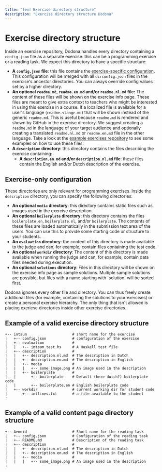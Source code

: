 ```yaml
---
title: "[en] Exercise directory structure"
description: "Exercise directory structure Dodona"
---
```


# Exercise directory structure

Inside an exercise repository, Dodona handles every directory containing a `config.json` file as a separate exercise: this can be a programming exercise or a reading task. We expect this directory to have a specific structure:

- **A `config.json` file**: this file contains the [exercise-specific configuration](/en/references/exercise-config). This configuration will be merged with all `dirconfig.json` files in the exercise's ancestor directories. You can always override config values set by a higher directory. 
- **An optional  `readme.md`, `readme.en.md` and/or `readme.nl.md` file:** The content of these files will be shown on the exercise info page. These files are meant to give extra context to teachers who might be interested in using this exercise in a course. If a localized file is available for a user's language (`readme.<lang>.md`) that will be shown instead of the generic `readme.md`. This is useful because `readme.md` is rendered and shown by GitHub in the exercise directory. We suggest creating a `readme.md` in the language of your target audience and optionally creating a translated `readme.nl.md` or `readme.en.md` file in the other language. Take a look at the [example exercises repository](https://github.com/dodona-edu/example-exercises) to see some examples on how to use these files.
- **A `description` directory**: this directory contains the files describing the exercise containing:
  - **A `description.en.md` and/or `description.nl.md` file**: these files contain the English and/or Dutch description of the exercise.


## Exercise-only configuration

These directories are only relevant for programming exercises.
Inside the `description` directory, you can specify the following directories:
- **An optional `media` directory**: this directory contains static files such as images used in the exercise description.
- **An optional `boilerplate` directory**: this directory contains the files `boilerplate.en`, `boilerplate.nl`, and/or `boilerplate`. The contents of these files are loaded automatically in the submission text area of the users. You can use this to provide some starting code or structure to your students.
- **An `evaluation` directory**: the content of this directory is made available to the judge and can, for example, contain files containing the test code.
- **An optional `workdir` directory**: The content of this directory is made available when running the judge and can, for example, contain data files needed during execution.
- **An optional `solutions` directory**: Files in this directory will be shown on the exercise info page as sample solutions. Multiple sample solutions are possible, but files with a name starting with 'solution' will be sorted first.

Dodona ignores every other file and directory. You can thus freely create additional files (for example, containing the solutions to your exercises) or create a personal exercise hierarchy. The only thing that isn't allowed is placing exericse directories inside other exercise directories.

## Example of a valid exercise directory structure

```
+-- intsum                     # short name for the exercise
|   +-- config.json            # configuration of the exercise
|   +-- evaluation             #
|   |   +-- intsum_test.hs     # A Haskell test file
|   +-- description            #
|   |   +-- description.nl.md  # The description in Dutch
|   |   +-- description.en.md  # The description in English
|   |   +-- media              #
|   |   |   +-- some_image.png # An image used in the description
|   |   +-- boilerplate        #
|   |       +-- boilerplate    # Default (here dutch?) boilerplate code
|   |       +-- boilerplate.en # English boilerplate code
|   +-- workdir                # current working dir for student code
|       +-- intlines.txt       # a file available to the student
:
```

## Example of a valid content page directory structure

```
+-- Aeneid                     # Short name for the reading task
|   +-- config.json            # Configuration of the reading task
|   +-- README.md              # Description of the reading task
|   +-- description            #
|   |   +-- description.nl.md  # The description in Dutch
|   |   +-- description.en.md  # The description in English
|   |   +-- media              #
|   |   |   +-- some_image.png # An image used in the description
:
```